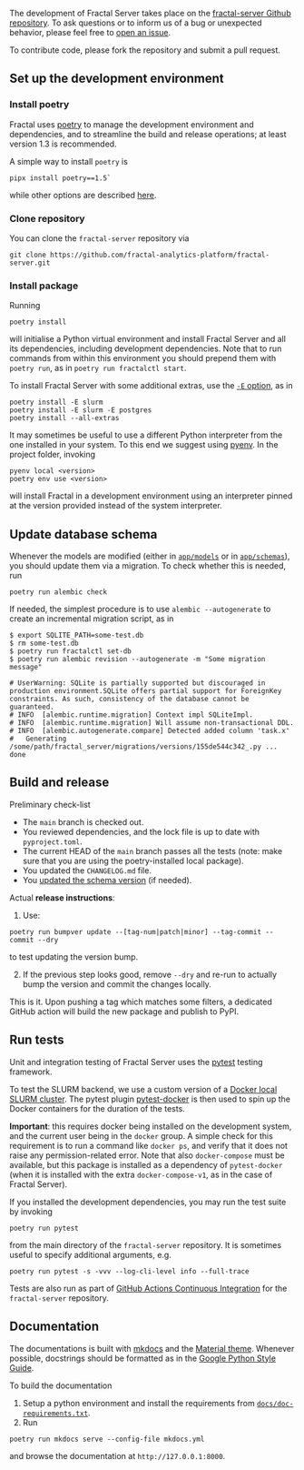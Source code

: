 The development of Fractal Server takes place on the [fractal-server Github
repository](https://github.com/fractal-analytics-platform/fractal-server).  To
ask questions or to inform us of a bug or unexpected behavior, please feel free
to [open an
issue](https://github.com/fractal-analytics-platform/fractal-server/issues/new).

To contribute code, please fork the repository and submit a pull request.

## Set up the development environment

### Install poetry

Fractal uses [poetry](https://python-poetry.org/docs) to manage the development
environment and dependencies, and to streamline the build and release
operations; at least version 1.3 is recommended.

A simple way to install `poetry` is
```console
pipx install poetry==1.5`
```
while other options are described
[here](https://python-poetry.org/docs#installing-with-the-official-installer).


### Clone repository

You can clone the `fractal-server` repository via
```
git clone https://github.com/fractal-analytics-platform/fractal-server.git
```

### Install package

Running
```
poetry install
```
will initialise a Python virtual environment and install Fractal Server and all
its dependencies, including development dependencies.
Note that to run commands from within this environment you should prepend them
with `poetry run`, as in `poetry run fractalctl start`.

To install Fractal Server with some additional extras, use the [`-E`
option](https://python-poetry.org/docs/pyproject/#extras), as in
```console
poetry install -E slurm
poetry install -E slurm -E postgres
poetry install --all-extras
```

It may sometimes be useful to use a different Python interpreter from the one
installed in your system. To this end we suggest using
[pyenv](https://github.com/pyenv/pyenv). In the project folder, invoking
```
pyenv local <version>
poetry env use <version>
```
will install Fractal in a development environment using an interpreter pinned
at the version provided instead of the system interpreter.

## Update database schema

Whenever the models are modified (either in
[`app/models`](../reference/fractal_server/app/models/) or in
[`app/schemas`](../reference/fractal_server/app/schemas)), you should
update them via a migration. To check whether this is needed, run
```
poetry run alembic check
```

If needed, the simplest procedure is to use `alembic --autogenerate` to create
an incremental migration script, as in
```
$ export SQLITE_PATH=some-test.db
$ rm some-test.db
$ poetry run fractalctl set-db
$ poetry run alembic revision --autogenerate -m "Some migration message"

# UserWarning: SQLite is partially supported but discouraged in production environment.SQLite offers partial support for ForeignKey constraints. As such, consistency of the database cannot be guaranteed.
# INFO  [alembic.runtime.migration] Context impl SQLiteImpl.
# INFO  [alembic.runtime.migration] Will assume non-transactional DDL.
# INFO  [alembic.autogenerate.compare] Detected added column 'task.x'
#   Generating /some/path/fractal_server/migrations/versions/155de544c342_.py ...  done
```

## Build and release

Preliminary check-list

* The `main` branch is checked out.
* You reviewed dependencies, and the lock file is up to date with ``pyproject.toml``.
* The current HEAD of the `main` branch passes all the tests (note: make sure
  that you are using the poetry-installed local package).
* You updated the `CHANGELOG.md` file.
* You [updated the schema
  version](./#generate-database-migration-script) (if needed).

Actual **release instructions**:

1. Use:
```
poetry run bumpver update --[tag-num|patch|minor] --tag-commit --commit --dry
```
to test updating the version bump.

2. If the previous step looks good, remove `--dry` and re-run to actually bump the
version and commit the changes locally.

This is it. Upon pushing a tag which matches some filters, a dedicated GitHub
action will build the new package and publish to PyPI.



## Run tests

Unit and integration testing of Fractal Server uses the
[pytest](https://docs.pytest.org/en/7.1.x/) testing framework.

To test the SLURM backend, we use a custom version of a [Docker local SLURM
cluster](https://github.com/rancavil/slurm-cluster). The pytest plugin
[pytest-docker](https://github.com/avast/pytest-docker) is then used to spin up
the Docker containers for the duration of the tests.

**Important**: this requires docker being installed on the development system,
and the current user being in the `docker` group. A simple check for this
requirement is to run a command like `docker ps`, and verify that it does not
raise any permission-related error. Note that also `docker-compose` must be
available, but this package is installed as a dependency of `pytest-docker`
(when it is installed with the extra `docker-compose-v1`, as in the case of
Fractal Server).


If you installed the development dependencies, you may run
the test suite by invoking
```
poetry run pytest
```
from the main directory of the `fractal-server` repository. It is sometimes
useful to specify additional arguments, e.g.
```
poetry run pytest -s -vvv --log-cli-level info --full-trace
```

Tests are also run as part of [GitHub Actions Continuous
Integration](https://github.com/fractal-analytics-platform/fractal-server/actions/workflows/ci.yml)
for the `fractal-server` repository.


## Documentation

The documentations is built with [mkdocs](https://www.mkdocs.org) and the
[Material theme](https://squidfunk.github.io/mkdocs-material).  Whenever
possible, docstrings should be formatted as in the [Google Python Style
Guide](https://google.github.io/styleguide/pyguide.html#38-comments-and-docstrings).


To build the documentation

1. Setup a python environment and install the requirements from
   [`docs/doc-requirements.txt`](https://github.com/fractal-analytics-platform/fractal-server/blob/main/docs/doc-requirements.txt).
2. Run
```
poetry run mkdocs serve --config-file mkdocs.yml
```
and browse the documentation at `http://127.0.0.1:8000`.
